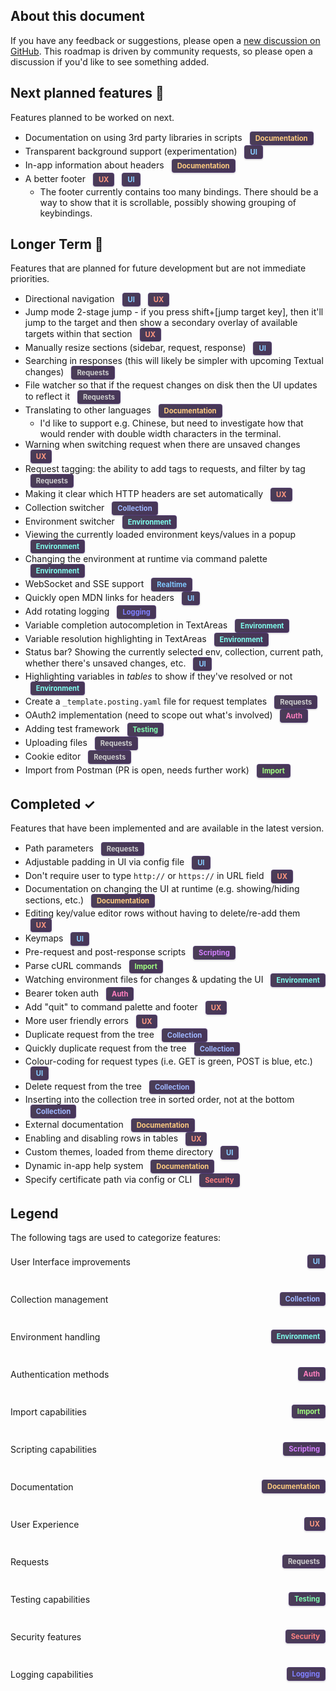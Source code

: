 ## About this document

If you have any feedback or suggestions, please open a [new discussion on GitHub](https://github.com/darrenburns/posting/discussions/). This roadmap is driven by community requests, so please open a discussion if you'd like to see something added.

<style>
.tag {
  display: inline-block;
  padding: 3px 8px;
  border-radius: 4px;
  font-weight: bold;
  font-size: 0.8em;
  margin-left: 8px;
  box-shadow: 0 1px 3px rgba(0, 0, 0, 0.2);
  background: linear-gradient(135deg, rgba(30, 15, 45, 0.8), rgba(50, 30, 70, 0.9));
  border: 1px solid rgba(100, 70, 150, 0.4);
}
.ui { color: #88ccff; }
.collection { color: #a0b8ff; }
.environment { color: #80ffee; }
.variables { color: #eeff80; }
.auth { color: #ff80bf; }
.import { color: #a0ff80; }
.scripting { color: #d580ff; }
.documentation { color: #ffcc80; }
.ux { color: #ff9980; }
.requests { color: #cccccc; }
.realtime { color: #80c8ff; }
.testing { color: #80ffb0; }
.cookies { color: #ffaa80; }
.security { color: #ff8080; }
.logging { color: #8080ff; }
.legend-item {
  display: flex;
  align-items: center;
  justify-content: space-between;
  padding: 4px 0;
  white-space: nowrap;
}
.legend-item div {
  margin-right: 20px;
}
.legend-item span.tag {
  flex-shrink: 0;
}
</style>

## Next planned features 🚀

Features planned to be worked on next.

- Documentation on using 3rd party libraries in scripts <span class="tag documentation">Documentation</span>
- Transparent background support (experimentation) <span class="tag ui">UI</span>
- In-app information about headers <span class="tag documentation">Documentation</span>
- A better footer <span class="tag ux">UX</span> <span class="tag ui">UI</span>
  - The footer currently contains too many bindings. There should be a way to show that it is scrollable, possibly showing grouping of keybindings.

## Longer Term 🔮

Features that are planned for future development but are not immediate priorities.

- Directional navigation <span class="tag ui">UI</span> <span class="tag ux">UX</span>
- Jump mode 2-stage jump - if you press shift+[jump target key], then it'll jump to the target and then show a secondary overlay of available targets within that section <span class="tag ux">UX</span>
- Manually resize sections (sidebar, request, response) <span class="tag ui">UI</span>
- Searching in responses (this will likely be simpler with upcoming Textual changes) <span class="tag requests">Requests</span>
- File watcher so that if the request changes on disk then the UI updates to reflect it <span class="tag requests">Requests</span>
- Translating to other languages <span class="tag documentation">Documentation</span>
    - I'd like to support e.g. Chinese, but need to investigate how that would render with double width characters in the terminal.
- Warning when switching request when there are unsaved changes <span class="tag ux">UX</span>
- Request tagging: the ability to add tags to requests, and filter by tag <span class="tag requests">Requests</span>
- Making it clear which HTTP headers are set automatically <span class="tag ux">UX</span>
- Collection switcher <span class="tag collection">Collection</span>
- Environment switcher <span class="tag environment">Environment</span>
- Viewing the currently loaded environment keys/values in a popup <span class="tag environment">Environment</span>
- Changing the environment at runtime via command palette <span class="tag environment">Environment</span>
- WebSocket and SSE support <span class="tag realtime">Realtime</span>
- Quickly open MDN links for headers <span class="tag ui">UI</span>
- Add rotating logging <span class="tag logging">Logging</span>
- Variable completion autocompletion in TextAreas <span class="tag environment">Environment</span>
- Variable resolution highlighting in TextAreas <span class="tag environment">Environment</span>
- Status bar? Showing the currently selected env, collection, current path, whether there's unsaved changes, etc. <span class="tag ui">UI</span>
- Highlighting variables in *tables* to show if they've resolved or not <span class="tag environment">Environment</span>
- Create a `_template.posting.yaml` file for request templates <span class="tag requests">Requests</span>
- OAuth2 implementation (need to scope out what's involved) <span class="tag auth">Auth</span>
- Adding test framework <span class="tag testing">Testing</span>
- Uploading files <span class="tag requests">Requests</span>
- Cookie editor <span class="tag requests">Requests</span>
- Import from Postman (PR is open, needs further work) <span class="tag import">Import</span>

## Completed ✓

Features that have been implemented and are available in the latest version.

- Path parameters <span class="tag requests">Requests</span>
- Adjustable padding in UI via config file <span class="tag ui">UI</span>
- Don't require user to type `http://` or `https://` in URL field <span class="tag ux">UX</span>
- Documentation on changing the UI at runtime (e.g. showing/hiding sections, etc.) <span class="tag documentation">Documentation</span>
- Editing key/value editor rows without having to delete/re-add them <span class="tag ux">UX</span>
- Keymaps <span class="tag ui">UI</span>
- Pre-request and post-response scripts <span class="tag scripting">Scripting</span>
- Parse cURL commands <span class="tag import">Import</span>
- Watching environment files for changes & updating the UI <span class="tag environment">Environment</span>
- Bearer token auth <span class="tag auth">Auth</span>
- Add "quit" to command palette and footer <span class="tag ux">UX</span>
- More user friendly errors <span class="tag ux">UX</span>
- Duplicate request from the tree <span class="tag collection">Collection</span>
- Quickly duplicate request from the tree <span class="tag collection">Collection</span>
- Colour-coding for request types (i.e. GET is green, POST is blue, etc.) <span class="tag ui">UI</span>
- Delete request from the tree <span class="tag collection">Collection</span>
- Inserting into the collection tree in sorted order, not at the bottom <span class="tag collection">Collection</span>
- External documentation <span class="tag documentation">Documentation</span>
- Enabling and disabling rows in tables <span class="tag ux">UX</span>
- Custom themes, loaded from theme directory <span class="tag ui">UI</span>
- Dynamic in-app help system <span class="tag documentation">Documentation</span>
- Specify certificate path via config or CLI <span class="tag security">Security</span>


## Legend

The following tags are used to categorize features:

<div style="display: grid; grid-template-columns: repeat(auto-fill, minmax(300px, 1fr)); gap: 30px; margin-top: 15px;">
  <div class="legend-item"><div>User Interface improvements</div> <span class="tag ui">UI</span></div>
  <div class="legend-item"><div>Collection management</div> <span class="tag collection">Collection</span></div>
  <div class="legend-item"><div>Environment handling</div> <span class="tag environment">Environment</span></div>
  <div class="legend-item"><div>Authentication methods</div> <span class="tag auth">Auth</span></div>
  <div class="legend-item"><div>Import capabilities</div> <span class="tag import">Import</span></div>
  <div class="legend-item"><div>Scripting capabilities</div> <span class="tag scripting">Scripting</span></div>
  <div class="legend-item"><div>Documentation</div> <span class="tag documentation">Documentation</span></div>
  <div class="legend-item"><div>User Experience</div> <span class="tag ux">UX</span></div>
  <div class="legend-item"><div>Requests</div> <span class="tag requests">Requests</span></div>
  <div class="legend-item"><div>Testing capabilities</div> <span class="tag testing">Testing</span></div>
  <div class="legend-item"><div>Security features</div> <span class="tag security">Security</span></div>
  <div class="legend-item"><div>Logging capabilities</div> <span class="tag logging">Logging</span></div>
</div>